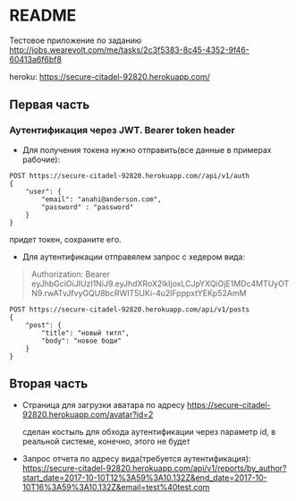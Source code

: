 # README

Тестовое приложение по заданию http://jobs.wearevolt.com/me/tasks/2c3f5383-8c45-4352-9f46-60413a6f6bf8

heroku: https://secure-citadel-92820.herokuapp.com/

## Первая часть
### Аутентификация через JWT. Bearer token header

* Для получения токена нужно отправить(все данные в примерах рабочие):

```
POST https://secure-citadel-92820.herokuapp.com//api/v1/auth
{
	"user": {
		"email": "anahi@anderson.com",
		"password" : "password"
	}
}
```

придет токен, сохраните его.

* Для аутентификации отправялем запрос с хедером вида:

> Authorization: Bearer eyJhbGciOiJIUzI1NiJ9.eyJhdXRoX2lkIjoxLCJpYXQiOjE1MDc4MTUyOTN9.rwATvJfvyGQU8bcRWIT5UKi-4u2lFpppxtYEKp52AmM

```
POST https://secure-citadel-92820.herokuapp.com/api/v1/posts
{
	"post": {
		"title": "новый титл",
		"body": "новое боди"
	}
}
```

## Вторая часть

* Страница для загрузки аватара по адресу https://secure-citadel-92820.herokuapp.com/avatar?id=2

  сделан костыль для обхода аутентификации через параметр id, в реальной системе, конечно, этого не будет

* Запрос отчета по адресу вида(требуется аутентификация):
https://secure-citadel-92820.herokuapp.com/api/v1/reports/by_author?start_date=2017-10-10T12%3A59%3A10.132Z&end_date=2017-10-10T16%3A59%3A10.132Z&email=test%40test.com
